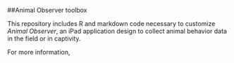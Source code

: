 ##Animal Observer toolbox

This repository includes R and markdown code necessary to customize *Animal Observer*, an iPad application design to collect animal behavior data in the field or in captivity.

For more information, 
